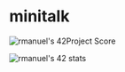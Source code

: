 # minitalk

![rmanuel's 42Project Score](https://badge42.herokuapp.com/api/project/rmanuel/Minitalk)

![rmanuel's 42 stats](https://badge42.herokuapp.com/api/stats/rmanuel)
